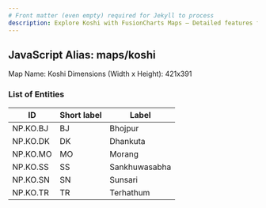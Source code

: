 ```yaml
---
# Front matter (even empty) required for Jekyll to process
description: Explore Koshi with FusionCharts Maps – Detailed features for seamless integration. Try now & enhance your data visualization today! 
---
```


## JavaScript Alias: maps/koshi

Map Name: Koshi
Dimensions (Width x Height): 421x391






### List of Entities

ID | Short label | Label
---|---|---|
NP.KO.BJ|BJ|Bhojpur
NP.KO.DK|DK|Dhankuta
NP.KO.MO|MO|Morang
NP.KO.SS|SS|Sankhuwasabha
NP.KO.SN|SN|Sunsari
NP.KO.TR|TR|Terhathum